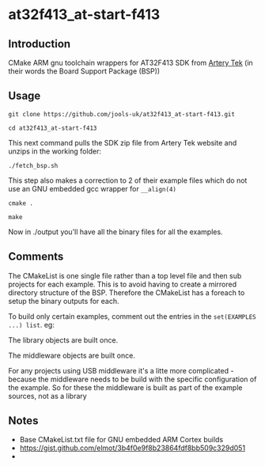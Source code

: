 # at32f413_at-start-f413
## Introduction
CMake ARM gnu toolchain wrappers for AT32F413 SDK from [Artery Tek](https://www.arterychip.com/en/product/AT32F413.jsp) (in their words the Board Support Package (BSP))

## Usage
`git clone https://github.com/jools-uk/at32f413_at-start-f413.git`

`cd at32f413_at-start-f413`

This next command pulls the SDK zip file from Artery Tek website and unzips in the working folder:

`./fetch_bsp.sh`

This step also makes a correction to 2 of their example files which do not use an GNU embedded gcc wrapper for `__align(4)`

`cmake .`

`make`

Now in ./output you'll have all the binary files for all the examples.

## Comments
The CMakeList is one single file rather than a top level file and then sub projects for each example. This is to avoid having to create a mirrored directory structure of the BSP. Therefore the CMakeList has a foreach to setup the binary outputs for each.

To build only certain examples, comment out the entries in the `set(EXAMPLES ...) list`. eg:


The library objects are built once.

The middleware objects are built once.

For any projects using USB middleware it's a litte more complicated - because the middleware needs to be build with the specific configuration of the example. So for these the middleware is built as part of the example sources, not as a library

## Notes
* Base CMakeList.txt file for GNU embedded ARM Cortex builds
* https://gist.github.com/elmot/3b4f0e9f8b23864fdf8bb509c329d051
* 
